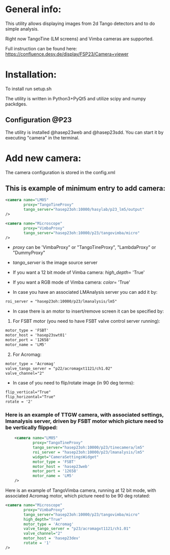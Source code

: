 # General info:
This utility allows displaying images from 2d Tango detectors and to do simple analysis.

Right now TangoTine (LM screens) and Vimba cameras are supported.

Full instruction can be found here: https://confluence.desy.de/display/FSP23/Camera+viewer 

# Installation:
To install run setup.sh

The utility is written in Python3+PyQt5 and utilize scipy and numpy packdges. 

## Configuration @P23 
The utility is installed @hasep23web and @hasep23sdd. You can start it by executing "camera" in the terminal. 

# Add new camera:
The camera configuration is stored in the config.xml

## This is example of minimum entry to add camera:
```xml
<camera name="LM05"
        proxy="TangoTineProxy"
        tango_server="hasep23oh:10000/hasylab/p23_lm5/output"
/>

<camera name="Microscope"
        proxy="VimbaProxy"
        tango_server="hasep23oh:10000/p23/tangovimba/micro"
/>
```

- *proxy* can be 'VimbaProxy" or "TangoTineProxy", "LambdaProxy"  or "DummyProxy"

- *tango_server* is the image source server

- If you want a 12 bit mode of Vimba camera: *high_depth*= 'True'
- If you want a RGB mode of Vimba camera: *color*= 'True'


- In case you have an associated LMAnalysis server you can add it by:
```xml
roi_server = "hasep23oh:10000/p23/lmanalysis/lm5"
```

- In case there is an motor to insert/remove screen it can be specified by:

1. For FSBT motor (you need to have FSBT valve control server running):

```xml
motor_type = 'FSBT'
motor_host = 'hasep23swt01'
motor_port = '12658'
motor_name = 'LM5'
```

2. For Acromag:

```xml
motor_type = 'Acromag' 
valve_tango_server = "p22/acromagxt1121/ch1.02" 
valve_channel="2"
```

- In case of you need to flip/rotate image (in 90 deg terms):

```xml
flip_vertical="True"
flip_horizontal="True"
rotate = '2'
```

### Here is an example of TTGW camera, with associated settings, lmanalysis server, driven by FSBT motor which picture need to be vertically flipped:

```xml
    <camera name="LM05"
            proxy="TangoTineProxy"
            tango_server="hasep23oh:10000/p23/tinecamera/lm5"
            roi_server = "hasep23oh:10000/p23/lmanalysis/lm5"
            widget="CameraSettingsWidget"
            motor_type = 'FSBT'
            motor_host = 'hasep23web'
            motor_port = '12658'
            motor_name = 'LM5'
    />
```

Here is an example of TangoVimba camera, running at 12 bit mode, with associated Acromag motor, which picture need to be 90 deg rotated:


```xml
<camera name="Microscope"
        proxy="VimbaProxy"
        tango_server="hasep23oh:10000/p23/tangovimba/micro"
        high_depth="True"
        motor_type = 'Acromag' 
        valve_tango_server = "p23/acromagxt1121/ch1.01" 
        valve_channel="2"
        motor_host = 'hasep23dev'
        rotate = '1'
/>
```